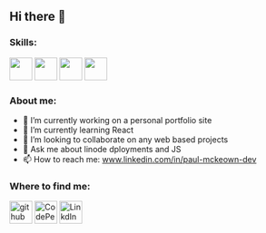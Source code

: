 ## Hi there 👋

### Skills:

<img src='https://img.shields.io/badge/JavaScript-F7DF1E?style=for-the-badge&logo=javascript&logoColor=black' height='40'/>
<img src='https://img.shields.io/badge/-ReactJs-61DAFB?logo=react&logoColor=white&style=for-the-badge' height='40'/>

<img src='https://img.shields.io/badge/Python-3776AB?style=for-the-badge&logo=python&logoColor=white' height='40'/>
<img src='https://img.shields.io/badge/Flask-white?style=for-the-badge&logo=flask&logoColor=black' height='40'/>

### About me:

- 🔭 I’m currently working on a personal portfolio site
- 🌱 I’m currently learning React
- 👯 I’m looking to collaborate on any web based projects
- 💬 Ask me about linode dployments and JS
- 📫 How to reach me: www.linkedin.com/in/paul-mckeown-dev

### Where to find me:

[<img src='https://img.shields.io/badge/github-%23100000.svg?&style=for-the-badge&logo=github&logoColor=white' alt='github' height='40'>](https://github.com/paul7dxb) 
[<img src='https://img.shields.io/badge/CodePen-black?style=for-the-badge&logo=codepen' alt='CodePen' height='40'>](https://codepen.io/papapps) 
[<img src='https://img.shields.io/badge/LinkedIn-0077B5?style=for-the-badge&logo=linkedin&logoColor=white' alt='LinkdIn' height='40'>](https://www.linkedin.com/in/paul-mckeown-dev/)

